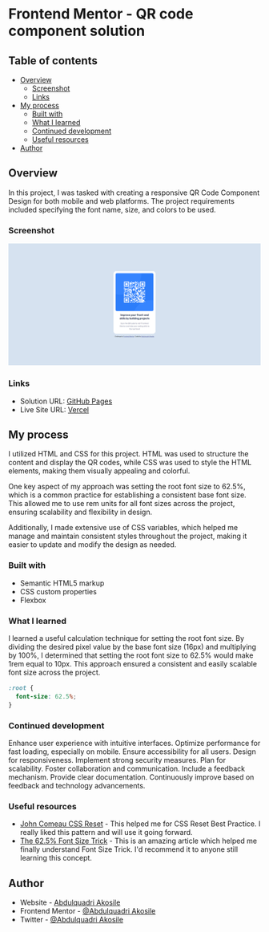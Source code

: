 # Frontend Mentor - QR code component solution

## Table of contents

- [Overview](#overview)
  - [Screenshot](#screenshot)
  - [Links](#links)
- [My process](#my-process)
  - [Built with](#built-with)
  - [What I learned](#what-i-learned)
  - [Continued development](#continued-development)
  - [Useful resources](#useful-resources)
- [Author](#author)

## Overview

In this project, I was tasked with creating a responsive QR Code Component Design for both mobile and web platforms. The project requirements included specifying the font name, size, and colors to be used.

### Screenshot

![](./images/screenshot-qr-component-design.png)

### Links

- Solution URL: [GitHub Pages](https://github.com/Abdulquadri-Akos/QR-Component-Design)
- Live Site URL: [Vercel](https://qr-component-design-ten.vercel.app/)

## My process

I utilized HTML and CSS for this project. HTML was used to structure the content and display the QR codes, while CSS was used to style the HTML elements, making them visually appealing and colorful.

One key aspect of my approach was setting the root font size to 62.5%, which is a common practice for establishing a consistent base font size. This allowed me to use rem units for all font sizes across the project, ensuring scalability and flexibility in design.

Additionally, I made extensive use of CSS variables, which helped me manage and maintain consistent styles throughout the project, making it easier to update and modify the design as needed.

### Built with

- Semantic HTML5 markup
- CSS custom properties
- Flexbox

### What I learned

I learned a useful calculation technique for setting the root font size. By dividing the desired pixel value by the base font size (16px) and multiplying by 100%, I determined that setting the root font size to 62.5% would make 1rem equal to 10px. This approach ensured a consistent and easily scalable font size across the project.

```css
:root {
  font-size: 62.5%;
}
```

### Continued development

Enhance user experience with intuitive interfaces. Optimize performance for fast loading, especially on mobile. Ensure accessibility for all users. Design for responsiveness. Implement strong security measures. Plan for scalability. Foster collaboration and communication. Include a feedback mechanism. Provide clear documentation. Continuously improve based on feedback and technology advancements.

### Useful resources

- [John Comeau CSS Reset](https://www.joshwcomeau.com/css/custom-css-reset/) - This helped me for CSS Reset Best Practice. I really liked this pattern and will use it going forward.
- [The 62.5% Font Size Trick](https://www.aleksandrhovhannisyan.com/blog/62-5-percent-font-size-trick/) - This is an amazing article which helped me finally understand Font Size Trick. I'd recommend it to anyone still learning this concept.

## Author

- Website - [Abdulquadri Akosile](https://github.com/Abdulquadri-Akos)
- Frontend Mentor - [@Abdulquadri Akosile](https://www.frontendmentor.io/profile/Abdulquadri-Akos)
- Twitter - [@Abdulquadri Akosile](https://twitter.com/AkosileQuadri)
